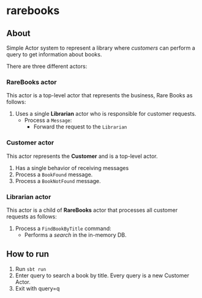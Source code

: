 # rarebooks

## About
Simple Actor system to represent a library where _customers_ can perform a query to get information about books.

There are three different actors:

### RareBooks actor
This actor is a top-level actor that represents the business, Rare Books as follows:

1) Uses a single **Librarian** actor who is responsible for customer requests.
    * Process a `Message`:
      * Forward the request to the `Librarian`

### Customer actor
This actor represents the **Customer** and is a top-level actor.

1) Has a single behavior of receiving messages
1) Process a `BookFound` message.
1) Process a `BookNotFound` message.

### Librarian actor
This actor is a child of **RareBooks** actor that processes all customer requests as follows:

1) Process a `FindBookByTitle` command:
    * Performs a _search_ in the in-memory DB.

## How to run
1) Run `sbt run`
1) Enter query to search a book by title. Every query is a new Customer Actor.
1) Exit with query=q
